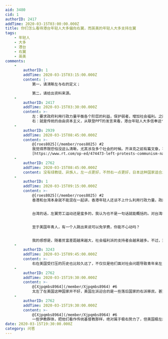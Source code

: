 ```yaml
---
aid: 3480
cid: 1
authorID: 2417
addTime: 2020-03-15T03:00:00.000Z
title: 你们怎么看待港台年轻人大多偏向右翼，而英美的年轻人大多支持左翼
tags:
    - 年轻人
    - 大多
    - 港台
    - 右翼
    - 英美
comments:
    -
        authorID: 1
        addTime: 2020-03-15T03:15:00.000Z
        content: |-
            第一，请清晰左与右的定义；

            第二，请给出资料来源。
    -
        authorID: 2417
        addTime: 2020-03-15T03:30:00.000Z
        content: >-
            左：要求政府利用行政力量平衡各个阶层的利益，保护弱者，增加社会福利。之所以有这个结论是因为桑德斯的选民以年轻人为主。
            右：就是传统的自由资本主义，从联登PPT的发言来看，港台年轻人大多信奉这个
    -
        authorID: 2939
        addTime: 2020-03-15T08:45:00.000Z
        content: >-
            @[roes8025](/member/roes8025) #2
            我觉得界限恐怕没这么清晰，尤其涉及多个社会的时候。齐泽克之前有篇文章，不一定对应你这个问题，但是挺有意思的。
            [https://www.rt.com/op-ed/474473-left-protests-communism-nationalists-zizek/](https://www.rt.com/op-ed/474473-left-protests-communism-nationalists-zizek/)
    -
        authorID: 2762
        addTime: 2020-03-15T08:45:00.000Z
        content: 没有绿教徒、异族人，左一点更好，不然右一点更好，日本这种国家适合左派，搞左派的理想状态。
    -
        authorID: 1
        addTime: 2020-03-15T09:15:00.000Z
        content: >-
            @[roes8025](/member/roes8025) #2
            香港和台湾本身就不能混在一起讲，香港年轻人还谈不上什么利用行政力量，政府本身就是抗争对象，我了解到香港年轻人，对大型地产商也是没啥好感的，这不是一个简单的左右能打发的。


            台湾的话，左翼劳工运动还是蛮多的，我认为也不是一句话就能概括的。对台湾年轻人在这方面的立场不太了解，欢迎大家科普。


            至于美国年青人，有一个人跳出来说可以免学费，你能不心动吗？


            我的感想是，随着贫富差距越来越大，社会福利派的支持者会越来越多。不过，这一切是建立在有选票的基础上。
    -
        authorID: 3243
        addTime: 2020-03-15T09:45:00.000Z
        content: >-
            右在美国受打压的历史也比较久远了，不仅仅是他们面对社会问题导致青年亲左，事实上学校的风气环境对他们的塑造也是偏左的，从思想构造一个亲左的群体
    -
        authorID: 2762
        addTime: 2020-03-15T19:30:00.000Z
        content: >-
            @[Xjpqmbs8964](/member/Xjpqmbs8964) #6
            太左了在美国这种国家并不好，美国左派迎合的是一些落后国家的右派移民，甚至是极右的，完全颠倒过来了。
    -
        authorID: 2762
        addTime: 2020-03-15T19:30:00.000Z
        content: >-
            @[Xjpqmbs8964](/member/Xjpqmbs8964) #6
            一些伊教群体，把他们看作传统基督教那样，绝对属于极右势力了，但美国极左却很是本这帮人聊得来呢。
date: 2020-03-15T19:30:00.000Z
category: 问答
---
```



